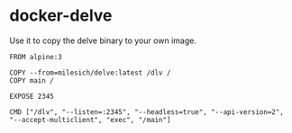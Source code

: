 # docker-delve

Use it to copy the delve binary to your own image.

```
FROM alpine:3

COPY --from=milesich/delve:latest /dlv /
COPY main /

EXPOSE 2345

CMD ["/dlv", "--listen=:2345", "--headless=true", "--api-version=2", "--accept-multiclient", "exec", "/main"]
```

